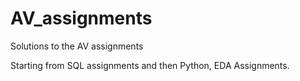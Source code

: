 # AV_assignments
Solutions to the AV assignments

Starting from SQL assignments and then Python, EDA Assignments. 
